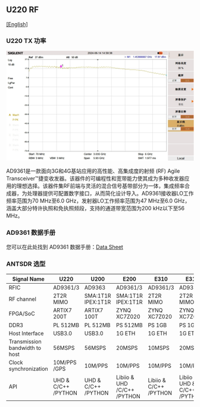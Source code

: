 ## U220 RF 

[[English]](../../../../device_and_usage_manual/ANTSDR_U_Series_Module/ANTSDR_U220_Reference_Manual/AntsdrU220_RF_parameters.html)

### U220 TX 功率
![U220](./AntsdrU220_Reference_Manual.assets/U220_RF.jpg)

AD9361是一款面向3G和4G基站应用的高性能、高集成度的射频 (RF) Agile Transceiver™捷变收发器。该器件的可编程性和宽带能力使其成为多种收发器应用的理想选择。该器件集RF前端与灵活的混合信号基带部分为一体，集成频率合成器，为处理器提供可配置数字接口，从而简化设计导入。AD9361接收器LO工作频率范围为70 MHz至6.0 GHz，发射器LO工作频率范围为47 MHz至6.0 GHz，涵盖大部分特许执照和免执照频段，支持的通道带宽范围为200 kHz以下至56 MHz。

### AD9361 数据手册

您可以在此处找到 AD9361 数据手册：[Data Sheet](https://www.analog.com/en/products/ad9361.html)

### ANTSDR 选型

| Signal Name   |     U220        |  U200     |E200              | E310      | E316        |
| ------------- | ----------      |------     | --------------   | ----------| ----------  |   
| RFIC          | AD9361/3        |  AD9363           |   AD9361/3       |AD9361/3  |  AD9361/3    |
| RF channel    |  2T2R MIMO      |SMA:1T1R IPEX:1T1R  |SMA:1T1R IPEX:1T1R|2T2R MIMO  |2T2R MIMO      |
| FPGA/SoC      | ARTIX7 200T     | ARTIX7 100T |ZYNQ XC7Z020  | ZYNQ XC7Z020   |ZYNQ XC7Z020   |
| DDR3          |  PL 512MB       | PL 512MB        |PS 512MB     | PS 1GB         | PS 1GB        |
| Host Interface                  |    USB3.0 | USB3.0        |      1G ETH      | 1G ETH         |1G ETH           |
| Transmission bandwidth to host  |  56MSPS    |56MSPS       |     20MSPS      | 10MSPS         | 20MSPS          | 
|Clock synchronization            |   10M/PPS /GPS  | 10M/PPS  |10M/PPS          | 10M/PPS        | 10M/PPS          |
| API        |  UHD & C/C++ /PYTHON  | UHD & C/C++ /PYTHON  | Libiio & UHD /C/C++ /PYTHON  | Libiio &  C/C++ /PYTHON  |   Libiio & UHD & C/C++ /PYTHON |  